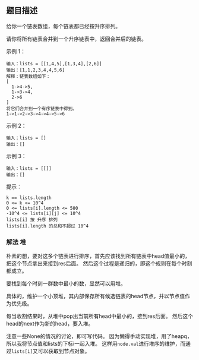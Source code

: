 ## 题目描述
给你一个链表数组，每个链表都已经按升序排列。

请你将所有链表合并到一个升序链表中，返回合并后的链表。

示例 1：
```
输入：lists = [[1,4,5],[1,3,4],[2,6]]
输出：[1,1,2,3,4,4,5,6]
解释：链表数组如下：
[
  1->4->5,
  1->3->4,
  2->6
]
将它们合并到一个有序链表中得到。
1->1->2->3->4->4->5->6
```
示例 2：
```
输入：lists = []
输出：[]
```
示例 3：
```
输入：lists = [[]]
输出：[]
```

提示：
```
k == lists.length
0 <= k <= 10^4
0 <= lists[i].length <= 500
-10^4 <= lists[i][j] <= 10^4
lists[i] 按 升序 排列
lists[i].length 的总和不超过 10^4
```

### 解法 堆
朴素的想，要对这多个链表进行排序，首先应该找到所有链表中head值最小的，把这个节点拿出来接到res后面。
然后这个过程是递归的，即这个规则在每个时刻都成立。

要找到每个时刻一群数中最小的数，显然可以用堆。

具体的，维护一个小顶堆，其内部保存所有候选链表的head节点，并以节点值作为优先级。

每当收割结果时，从堆中pop出当前所有head中最小的，接到res后面。
然后这个head的next作为新的head，要入堆。

注意一些None的情况的讨论，即可写代码。
因为懒得手动实现堆，用了heapq，所以我将节点值和lists的下标i一起入堆。
这样用`node.val`进行堆序的维护，而通过`lists[i]`又可以获取到节点对象。